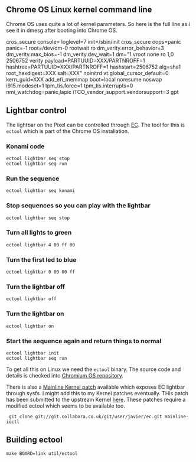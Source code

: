 ## Chrome OS Linux kernel command line

Chrome OS uses quite a lot of kernel parameters. So here is the full line as i
see it in dmesg after booting into Chrome OS.

  cros_secure  console= loglevel=7 init=/sbin/init cros_secure oops=panic panic=-1 root=/dev/dm-0 rootwait ro dm_verity.error_behavior=3 dm_verity.max_bios=-1 dm_verity.dev_wait=1 dm="1 vroot none ro 1,0 2506752 verity payload=PARTUUID=XXX/PARTNROFF=1 hashtree=PARTUUID=XXX/PARTNROFF=1 hashstart=2506752 alg=sha1 root_hexdigest=XXX salt=XXX" noinitrd vt.global_cursor_default=0 kern_guid=XXX add_efi_memmap boot=local noresume noswap i915.modeset=1 tpm_tis.force=1 tpm_tis.interrupts=0 nmi_watchdog=panic,lapic iTCO_vendor_support.vendorsupport=3  gpt

## Lightbar control

The lightbar on the Pixel can be controlled through [EC](http://www.chromium.org/chromium-os/ec-development). The tool for this is `ectool` which is part of
the Chrome OS installation.

### Konami code

    ectool lightbar seq stop
    ectool lightbar seq run

### Run the sequence

	ectool lightbar seq konami

### Stop sequences so you can play with the lightbar

	ectool lightbar seq stop

### Turn all lights to green

	ectool lightbar 4 00 ff 00

### Turn the first led to blue

	ectool lightbar 0 00 00 ff

### Turn the lightbar off

	ectool lightbar off

### Turn the lightbar on

	ectool lightbar on

### Start the sequence again and return things to normal

	ectool lightbar init
	ectool lightbar seq run

To get all this on Linux we need the `ectool` binary. The source code and
details is checked into [Chromium OS repository](https://chromium.googlesource.com/chromiumos/platform/ec).

There is also a [Mainline Kernel patch](https://chromium-review.googlesource.com/#/c/187680/) available which exposes EC lightbar through
sysfs. I might add this to my Kernel patches eventually. THis patch has been
submitted to the upstream Kernel [here](https://lkml.org/lkml/2015/2/2/214).
These patches require a modified ectool which seems to be available too.

	 git clone git://git.collabora.co.uk/git/user/javier/ec.git mainline-ioctl

## Building ectool

	make BOARD=link util/ectool